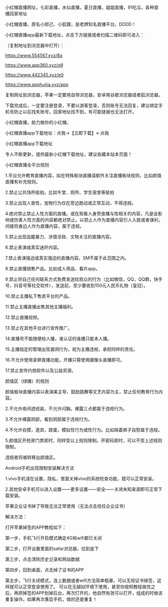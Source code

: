 小红帽直播网址，七彩直播，水仙直播，夏日直播，姐姐直播，91吃瓜，各种直播回家地址

小红帽直播，原名小妲己、小狐狸，是老牌知名直播平台。DDDD！

小红帽直播app最新下载地址，点击下方链接或者扫描二维码即可进入：

（复制地址到浏览器中打开）：

https://www.554567.xyz/8a

https://www.app360.xyz/q9

https://www.442345.xyz/e0

https://www.apphuijia.xyz/app

复制网址到浏览器，苹果一定要用自带浏览器，安卓用谷歌浏览器或者狐浏览器。

下载完成后，一定要注册登录，不要以游客登录，否则账号无法回复，建议绑定手机号防止以后找失账号，回家地址找不到，有可能链接也无法打开。

小红帽直播，助力做你的小红帽。

小红帽直播app下载地址：点我→【立即下载】←点我

小红帽直播app下载地址

专人不断更新，提供最新小红帽下载地址，建议收藏本站本页面！

小红帽直播全平台规则

1.平台允许教育直播内容，如在特殊板块直播请额外关注直播板块规则，比如颜值直播有补充规则。

2.禁止公共场所偷拍，比如午堂、厕所、学生宿舍等偷拍

3.禁止出现人兽性，宠物行为仅在旁边跑动或正常互动，不得违规。

4.绝对禁止禁止人性方面的直播。或在观看人身旁直播与性相关的内容，凡是会影响或伤害人性方面的内容都绝对禁止。以禁止人作为直播内容引人入胜或者谋利，间接将身边人作为直播内容，属于违规。

5.禁止出现血腥暴力、涉猎涉政、文物关注的直播内容。

6.禁止表演或真实迷奸内容。

7.禁止表演强迫或真实强迫的直播内容。SM不属于此范围之内。

8.禁止直播销售产品。比如成人用品、看片app。

9.禁止将自己任何联系方式免费发送给观众的行为（比如微信，QQ，QQ群，快手号，抖音号等社交软件），发送前，至少要收到150元人民币礼物（皇冠）。

10.禁止主播私下售卖平台的产品。

11.禁止主播直播出售其他主播福利。

12.禁止直播视频。

13.禁止在其他平台进行宣传推广。

14.直播号不能随便给人播，谁认证的谁播只能本人播。

15.主播指定的管理出现漏洞行为，视为主播违规，承担同样的责任。

16.不允许使用录屏直播功能，开播只需使用摄像头直播即可。

17.禁止宣传约炮软件以及公益资源。

颜值区（绿播）的规则

颜值板块直播内容以表演美主导、鼓励跳舞等文艺内容为主，禁止任何教育行为内容。

2.不允许夜间透视装，不允许闪胸，裸露三点都属于违规行为。

3.不允许裸露阴部，看到阴部属于违规行为。

4.不允许自摸，道具，跳蛋，模拟性行为或性行为。比如隔着裤子自慰属于违规。

5.颜值区开抢房门票房时，同样受以上规则限制。开密码房时，可以不受上述规则限制。

违规者将被转移出颜值区。

Android手机出现限制安装解决方法

1.vivo手机请在设置，隐私，里面关掉vivo的系统检查功能，既可以正常安装。

2.其他安卓手机可以进入设置——更多设置——安全——关闭未知来源即可正常下载安装。

苹果企业证书掉了导致无法正常使用（无法点击信任企业证书）

解决方法：

打开苹果掉签的APP教程如下：

第一步，手机飞行开启模式确定4G和wifi都已关闭

第二步，打开设置里面的safar浏览器，拉到底下

第三步，点击清除历史记录和网站数据

第四步，回到桌面，点击掉了证书的APP

第五步，飞行关闭模式，连上数据或者wifi方法简单粗暴，可以无视证书掉签，这样就可以正常登录使用了。 可以在无越狱环境下使用，甚至你按照教程做完之后，再把掉签的APP划掉后台，再次打开的，他自然有效可以打开，组成的时候该重复操作。如果再次重启手机，做的还是重复！
